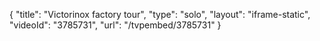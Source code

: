 {
    "title": "Victorinox factory tour",
    "type": "solo",
    "layout": "iframe-static",
    "videoId": "3785731",
    "url": "\/tvpembed\/3785731"
}